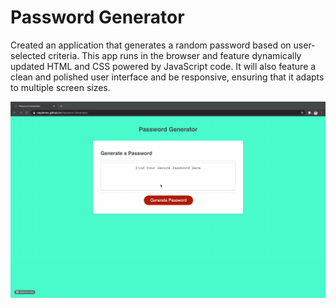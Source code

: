 # Password Generator
Created an application that generates a random password based on user-selected criteria. This app runs in the browser and feature dynamically updated HTML and CSS powered by JavaScript code. It will also feature a clean and polished user interface and be responsive, ensuring that it adapts to multiple screen sizes.

<img src="assets/images/Readme.gif" alt="GIF of webpage">

